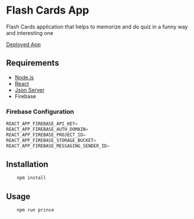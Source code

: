 # Flash Cards App


Flash Cards application that helps to memorize and do quiz in a funny way and interesting one

[Deployed App](https://flash-card-fe.netlify.app/) 

## Requirements
-   [Node.js](https://nodejs.org/en/)
-   [React](https://reactjs.org/)
-   [Json Server](https://www.json-server.com/)
-   Firebase

### Firebase Configuration

```js
REACT_APP_FIREBASE_API_KEY=
REACT_APP_FIREBASE_AUTH_DOMAIN=
REACT_APP_FIREBASE_PROJECT_ID=
REACT_APP_FIREBASE_STORAGE_BUCKET=
REACT_APP_FIREBASE_MESSAGING_SENDER_ID=
```

## Installation

```bash
    npm install
```

## Usage

```bash
    npm run prince
```
